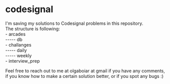 # codesignal
I'm saving my solutions to Codesignal problems in this repository.\
The structure is following:\
    - arcades\
    ----- db\
    - challanges\
    ----- daily\
    ----- weekly\
    - interview_prep

Feel free to reach out to me at olgaboiar at gmail if you have any comments, if you know how to make a certain solution better, or if you spot any bugs :)
